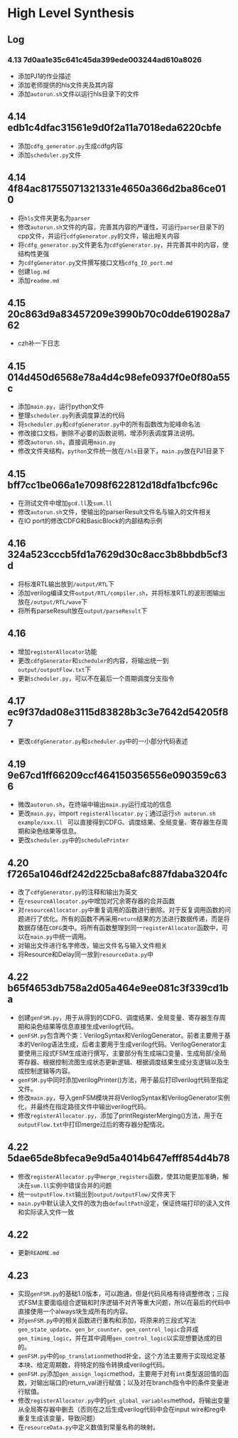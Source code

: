 # High Level Synthesis

## Log

### 4.13 7d0aa1e35c641c45da399ede003244ad610a8026
- 添加PJ1的作业描述
- 添加老师提供的hls文件夹及其内容
- 添加`autorun.sh`文件以运行hls目录下的文件

## 4.14 edb1c4dfac31561e9d0f2a11a7018eda6220cbfe
- 添加`cdfg_generator.py`生成cdfg内容
- 添加`scheduler.py`文件

## 4.14 4f84ac81755071321331e4650a366d2ba86ce010
- 将`hls`文件夹更名为`parser`
- 修改`autorun.sh`文件的内容，完善其内容的严谨性，可运行`parser`目录下的cpp文件，并运行`cdfgGenerator.py`的文件，输出相关内容
- 将`cdfg_generator.py`文件更名为`cdfgGenerator.py`，并完善其中的内容，使结构性更强
- 为`cdfgGenerator.py`文件撰写接口文档`cdfg_IO_port.md`
- 创建`log.md`
- 添加`readme.md`

## 4.15 20c863d9a83457209e3990b70c0dde619028a762
- czh补一下日志

## 4.15 014d450d6568e78a4d4c98efe0937f0e0f80a55c
- 添加`main.py`，运行python文件
- 整理`scheduler.py`列表调度算法的代码
- 将`scheduler.py`和`cdfgGenerator.py`中的所有函数改为驼峰命名法
- 修改接口文档，删除不必要的函数说明，增添列表调度算法说明。
- 修改`autorun.sh`，直接调用`main.py`
- 修改文件夹结构，`python`文件统一放在`/hls`目录下，`main.py`放在PJ1目录下

## 4.15 bff7cc1be066a1e7098f622812d18dfa1bcfc96c
- 在测试文件中增加`gcd.ll`及`sum.ll`
- 修改`autorun.sh`文件，使输出的parserResult文件名与输入的文件相关
- 在IO port的修改CDFG和BasicBlock的内部结构示例

## 4.16 324a523cccb5fd1a7629d30c8acc3b8bbdb5cf3d
- 将标准RTL输出放到`/output/RTL`下
- 添加verilog编译文件`output/RTL/compiler.sh`，并将标准RTL的波形图输出放在`/output/RTL/wave`下
- 将所有parseResult放在`output/parseResult`下

## 4.16 
- 增加`registerAllocator`功能
- 更改`cdfgGenerator`和`scheduler`的内容，将输出统一到`output/outputFlow.txt`下
- 更新`scheduler.py`，可以不在最后一个周期调度分支指令

## 4.17 ec9f37dad08e3115d83828b3c3e7642d54205f87
- 更改`cdfgGenerator.py`和`scheduler.py`中的一小部分代码表述

## 4.19 9e67cd1ff66209ccf464150356556e090359c636
- 微改`autorun.sh`，在终端中输出`main.py`运行成功的信息
- 更改`main.py`，import `registerAllocator.py`；通过运行`sh autorun.sh example/xxx.ll `
可以直接得到CDFG、调度结果、全局变量、寄存器生存周期和染色结果等信息。
- 更改`scheduler.py`中的`schedulePrinter`

## 4.20 f7265a1046df242d225cba8afc887fdaba3204fc
- 改了`cdfgGenerator.py`的注释和输出为英文
- 在`resourceAllocator.py`中增加对冗余寄存器的合并函数
- 对`resourceAllocator.py`中重复调用的函数进行删除。对于反复调用函数的问题进行了优化。所有的函数不再采用`return`结果的方法进行数据传递，而是将数据存储在`CDFG`类中。将所有函数整理到同一`registerAllocator`函数中，可以在`main.py`中统一调用。
- 对输出文件进行名字修改，输出文件名与输入文件相关
- 将Resource和Delay同一放到`resourceData.py`中

## 4.22 b65f4653db758a2d05a464e9ee081c3f339cd1ba
- 创建`genFSM.py`，用于从得到的CDFG、调度结果、全局变量、寄存器生存周期和染色结果等信息直接生成verilog代码。
- `genFSM.py`包含两个类：VerilogSyntax和VerilogGenerator。前者主要用于基本的Verilog语法生成，后者主要用于生成verilog代码。VerilogGenerator主要使用三段式FSM生成进行撰写，主要部分有生成端口变量、生成局部/全局寄存器、根据控制流图生成状态更新逻辑、根据调度结果生成分支逻辑以及生成控制逻辑等内容。
- `genFSM.py`中同时添加verilogPrinter()方法，用于最后打印verilog代码至指定文件。
- 修改`main.py`，导入genFSM模块并将VerilogSyntax和VerilogGenerator实例化，并最终在指定路径文件中输出verilog代码。
- 修改`registerAllocator.py`，添加了printRegisterMerging()方法，用于在`outputFlow.txt`中打印merge过后的寄存器分配情况。

## 4.22 5dae65de8bfeca9e9d5a4014b647efff854d4b78
- 修改`registerAllocator.py`中`merge_registers`函数，使其功能更加准确，解决在`sum.ll`实例中错误合并的问题
- 统一`outputFlow.txt`输出到`output/outputFlow/`文件夹下
- `main.py`中默认读入文件的改为由`defaultPath`设定，保证终端打印的读入文件和实际读入文件一致

## 4.22
- 更新`README.md`

## 4.23 
- 实现`genFSM.py`的基础1.0版本，可以跑通，但是代码风格有待调整修改；三段式FSM主要面临组合逻辑和时序逻辑不对齐等重大问题，所以在最后的代码中直接使用一个always块生成所有的内容。
- 对`genFSM.py`中的相关函数进行重构和添加，将原来的三段式写法`gen_state_update`、`gen_br_counter`、`gen_control_logic`合并成`gen_timing_logic`，并在其中调用`gen_control_logic`以实现想要达成的目的。
- `genFSM.py`中的`op_translation`method补全，这个方法主要用于实现给定基本块、给定周期数，将特定的指令转换成verilog代码。
- `genFSM.py`添加`gen_assign_logic`method，主要用于对有`int`类型返回值的函数，对输出端口的return_val进行赋值；以及对在branch指令中的条件变量进行赋值。
- 修改`registerAllocator.py`中的`get_global_variables`method，将输出变量从全局寄存器中删去（否则在之后生成verilog代码中会在input wire和reg中重复生成该变量，导致问题）
- 在`resourceData.py`中定义数值到常量名称的映射。
